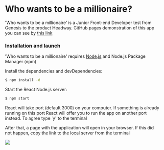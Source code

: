 # Who wants to be a millionaire?
'Who wants to be a millionaire' is a Junior Front-end Developer test from Genesis to the product Headway.
GitHub pages demonstration of this app you can see by [this link](https://kpimarianenko.github.io/millionaire/)

### Installation and launch

'Who wants to be a millionaire' requires [Node.js](https://nodejs.org/) and Node.js Package Manager (npm)

Install the dependencies and devDependencies:

```sh
$ npm install -d
```

Start the React Node.js server:

```sh
$ npm start
```

React will take port (default 3000) on your computer. If something is already running on this port React will offer you to run the app on another port instead. To agree type 'y' to the terminal

After that, a page with the application will open in your browser. If this did not happen, copy the link to the local server from the terminal

![](https://res.cloudinary.com/skybox/image/upload/v1604364308/%D0%91%D0%B5%D0%B7%D1%8B%D0%BC%D1%8F%D0%BD%D0%BD%D1%8B%D0%B9_vtnj35.png)
